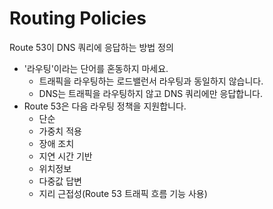 # Routing Policies

Route 53이 DNS 쿼리에 응답하는 방법 정의
- '라우팅'이라는 단어를 혼동하지 마세요.
    - 트래픽을 라우팅하는 로드밸런서 라우팅과 동일하지 않습니다.
    - DNS는 트래픽을 라우팅하지 않고 DNS 쿼리에만 응답합니다.
- Route 53은 다음 라우팅 정책을 지원합니다.
    - 단순
    - 가중치 적용
    - 장애 조치
    - 지연 시간 기반
    - 위치정보
    - 다중값 답변
    - 지리 근접성(Route 53 트래픽 흐름 기능 사용)